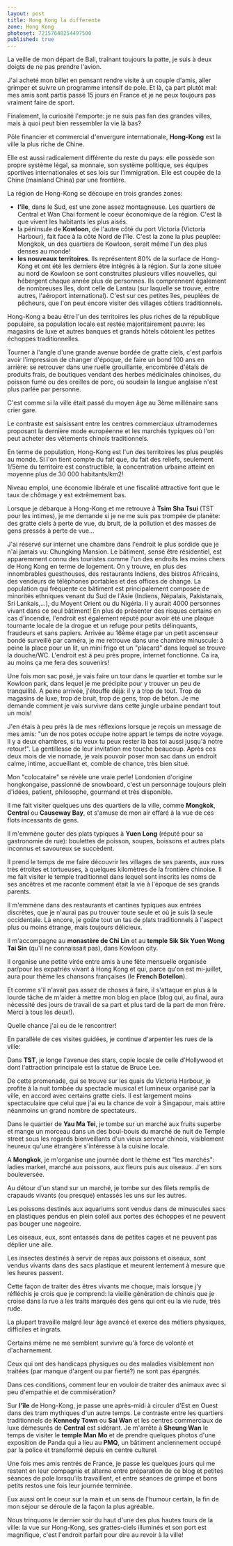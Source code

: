 ```yaml
---
layout: post
title: Hong Kong la differente
zone: Hong Kong
photoset: 72157648254497500
published: true
---
```


La veille de mon départ de Bali, traînant toujours la patte, je suis à deux doigts de ne pas prendre l'avion.

J'ai acheté mon billet en pensant rendre visite à un couple d'amis, aller grimper et suivre un programme intensif de pole. Et là, ça part plutôt mal: mes amis sont partis passé 15 jours en France et je ne peux toujours pas vraiment faire de sport.

Finalement, la curiosité l'emporte: je ne suis pas fan des grandes villes, mais à quoi peut bien ressembler la vie là bas?

Pôle financier et commercial d'envergure internationale, **Hong-Kong** est la ville la plus riche de Chine.

Elle est aussi radicalement différente du reste du pays: elle possède son propre système légal, sa monnaie, son système politique, ses équipes sportives internationales et ses lois sur l'immigration. Elle est coupée de la Chine (mainland China) par une frontière.

La région de Hong-Kong se découpe en trois grandes zones: 
* **l'île**, dans le Sud, est une zone assez montagneuse. Les quartiers de Central et Wan Chai forment le coeur économique de la région. C'est là que vivent les habitants les plus aisés.
* la péninsule de **Kowloon**, de l'autre côté du port Victoria (Victoria Harbour), fait face à la côte Nord de l'île. C'est la zone la plus peuplée: Mongkok, un des quartiers de Kowloon, serait même l'un des plus denses au monde!
* **les nouveaux territoires**. Ils représentent 80% de la surface de Hong-Kong et ont été les derniers être intégrés à la région. Sur la zone située au nord de Kowloon se sont construites plusieurs villes nouvelles, qui hébergent chaque année plus de personnes. Ils comprennent également de nombreuses îles, dont celle de Lantau (sur laquelle se trouve, entre autres, l'aéroport international). C'est sur ces petites îles, peuplées de pêcheurs, que l'on peut encore visiter des villages côtiers traditionnels.

Hong-Kong a beau être l'un des territoires les plus riches de la république populaire, sa population locale est restée majoritairement pauvre: les magasins de luxe et autres banques et grands hôtels côtoient les petites échoppes traditionnelles.

Tourner à l'angle d'une grande avenue bordée de gratte ciels, c'est parfois avoir l'impression de changer d'époque, de faire un bond 100 ans en arrière: se retrouver dans une ruelle grouillante, encombrée d'étals de produits frais, de boutiques vendant des herbes médicinales chinoises, du poisson fumé ou des oreilles de porc, où soudain la langue anglaise n'est plus parlée par personne.

C'est comme si la ville était passé du moyen âge au 3ème millénaire sans crier gare.

Le contraste est saisissant entre les centres commerciaux ultramodernes proposant la dernière mode européenne et les marchés typiques où l'on peut acheter des vêtements chinois traditionnels.

En terme de population, Hong-Kong est l'un des territoires les plus peuplés au monde. Si l'on tient compte du fait que, du fait des reliefs, seulement 1/5ème du territoire est constructible, la concentration urbaine atteint en moyenne plus de 30 000 habitants/km2!

Niveau emploi, une économie libérale et une fiscalité attractive font que le taux de chômage y est extrêmement bas.

Lorsque je débarque à Hong-Kong et me retrouve à **Tsim Sha Tsui** (TST pour les intimes), je me demande si je ne me suis pas trompée de planète: des gratte ciels à perte de vue, du bruit, de la pollution et des masses de gens pressés à perte de vue...

J'ai réservé sur internet une chambre dans l'endroit le plus sordide que je n'ai jamais vu: Chungking Mansion.
Le bâtiment, sensé être résidentiel, est apparemment connu des touristes comme l'un des endroits les moins chers de Hong Kong en terme de logement.
On y trouve, en plus des innombrables guesthouses, des restaurants Indiens, des bistros Africains, des vendeurs de téléphones portables et des offices de change.
La population qui fréquente ce bâtiment est principalement composée de minorités ethniques venant du Sud de l'Asie (Indiens, Népalais, Pakistanais, Sri Lankais,...), du Moyent Orient ou du Nigéria.
Il y aurait 4000 personnes vivant dans ce seul bâtiment!
En plus de présenter des risques certains en cas d'incendie, l'endroit est également réputé pour avoir été une plaque tournante locale de la drogue et un refuge pour petits délinquants, fraudeurs et sans papiers.
Arrivée au 16ème étage par un petit ascenseur bondé surveillé par caméra, je me retrouve dans une chambre minuscule: à peine la place pour un lit, un mini frigo et un "placard" dans lequel se trouve la douche/WC.
L'endroit est à peu près propre, internet fonctionne. Ca ira, au moins ça me fera des souvenirs!

Une fois mon sac posé, je vais faire un tour dans le quartier et tombe sur le Kowloon park, dans lequel je me précipite pour y trouver un peu de tranquilité. A peine arrivée, j'étouffe déjà: il y a trop de tout. Trop de magasins de luxe, trop de bruit, trop de gens, trop de béton. Je me demande comment je vais survivre dans cette jungle urbaine pendant tout un mois!

J'en étais à peu près là de mes réflexions lorsque je reçois un message de mes amis: "un de nos potes occupe notre appart le temps de notre voyage. Il y a deux chambres, si tu veux tu peux rester là bas toi aussi jusqu'à notre retour!". La gentillesse de leur invitation me touche beaucoup. Après ces deux mois de vie nomade, je vais pouvoir poser mon sac dans un endroit calme, intime, accueillant et, comble de chance, très bien situé.

Mon "colocataire" se révèle une vraie perle! Londonien d'origine hongkongaise, passionné de snowboard, c'est un personnage toujours plein d'idées, patient, philosophe, gourmand et très disponible.

Il me fait visiter quelques uns des quartiers de la ville, comme **Mongkok**, **Central** ou **Causeway Bay**, et s'amuse de mon air effaré à la vue de ces flots incessants de gens.

Il m'emmène gouter des plats typiques à **Yuen Long** (réputé pour sa gastronomie de rue): boulettes de poisson, soupes, boissons et autres plats inconnus et savoureux se succèdent.

Il prend le temps de me faire découvrir les villages de ses parents, aux rues très étroites et tortueuses, à quelques kilomètres de la frontière chinoise. Il me fait visiter le temple traditionnel dans lequel sont inscrits les noms de ses ancêtres et me raconte comment était la vie à l'époque de ses grands parents.

Il m'emmène dans des restaurants et cantines typiques aux entrées discrètes, que je n'aurai pas pu trouver toute seule et où je suis là seule occidentale. Là encore, je goûte tout un tas de plats traditionnels à l'aspect plus ou moins étrange, mais toujours délicieux.

Il m'accompagne au **monastère de Chi Lin** et au **temple Sik Sik Yuen Wong Tai Sin** (qu'il ne connaissait pas), dans Kowloon city.

Il organise une petite virée entre amis à une fête mensuelle organisée par/pour les expatriés vivant à Hong Kong et qui, parce qu'on est mi-juillet, aura pour thème les chansons françaises (le **French Botellon**).

Et comme s'il n'avait pas assez de choses à faire, il s'attaque en plus à la lourde tâche de m'aider à mettre mon blog en place (blog qui, au final, aura nécessité des jours de travail de sa part et plus tard de la part de mon frère. Merci à tous les deux!).

Quelle chance j'ai eu de le rencontrer!

En parallèle de ces visites guidées, je continue d'arpenter les rues de la ville:

Dans **TST**, je longe l'avenue des stars, copie locale de celle d'Hollywood et dont l'attraction principale est la statue de Bruce Lee.

De cette promenade, qui se trouve sur les quais du Victoria Harbour, je profite à la nuit tombée du spectacle musical et lumineux organisé par la ville, en accord avec certains gratte ciels. Il est largement moins spectaculaire que celui que j'ai eu la chance de voir à Singapour, mais attire néanmoins un grand nombre de spectateurs.

Dans le quartier de **Yau Ma Tei**, je tombe sur un marché aux fruits superbe et mange un morceau dans un des boui-bouis du marché de nuit de Temple street sous les regards bienveillants d'un vieux serveur chinois, visiblement heureux qu'une étrangère s'intéresse à la cuisine locale.

A **Mongkok**, je m'organise une journée dont le thème est "les marchés": ladies market, marché aux poissons, aux fleurs puis aux oiseaux. J'en sors bouleversée.

Au détour d'un stand sur un marché, je tombe sur des filets remplis de crapauds vivants (ou presque) entassés les uns sur les autres.

Les poissons destinés aux aquariums sont vendus dans de minuscules sacs en plastiques pendus en plein soleil aux portes des échoppes et ne peuvent pas bouger une nageoire.

Les oiseaux, eux, sont entassés dans de petites cages et ne peuvent pas déplier une aile.

Les insectes destinés à servir de repas aux poissons et oiseaux, sont vendus vivants dans des sacs plastique et meurent lentement à mesure que les heures passent.

Cette façon de traiter des êtres vivants me choque, mais lorsque j'y réfléchis je crois que je comprend: la vieille génération de chinois que je croise dans la rue a les traits marqués des gens qui ont eu la vie rude, très rude.

La plupart travaille malgré leur âge avancé et exerce des métiers physiques, difficiles et ingrats.

Certains même ne me semblent survivre qu'à force de volonté et d'acharnement.

Ceux qui ont des handicaps physiques ou des maladies visiblement non traitées (par manque d'argent ou par fierté?) ne sont pas épargnés.

Dans ces conditions, comment leur en vouloir de traiter des animaux avec si peu d'empathie et de commisération?

Sur **l'île** de Hong-Kong, je passe une après-midi à circuler d'Est en Ouest dans des tram mythiques d'un autre temps. 
Le contraste entre les quartiers traditionnels de **Kennedy Town** ou **Sai Wan** et les centres commerciaux de luxe démesurés de **Central** est sidérant. Je m'arrête à **Sheung Wan** le temps de visiter le **temple Man Mo** et de prendre quelques photos d'une exposition de Panda qui a lieu au **PMQ**, un bâtiment anciennement occupé par la police et transformé depuis en centre culturel.

Une fois mes amis rentrés de France, je passe les quelques jours qui me restent en leur compagnie et alterne entre préparation de ce blog et petites séances de pole lorsqu'ils travaillent, et entre séances de grimpe et bons petits restos une fois leur journée terminée.

Eux aussi ont le coeur sur la main et un sens de l'humour certain, la fin de mon séjour se déroule de la façon la plus agréable.

Nous trinquons le dernier soir du haut d'une des plus hautes tours de la ville: la vue sur Hong-Kong, ses grattes-ciels illuminés et son port est magnifique, c'est l'endroit parfait pour dire au revoir à la ville!
